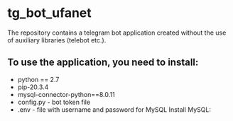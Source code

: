 # tg_bot_ufanet
The repository contains a telegram bot application created without the use of auxiliary libraries (telebot etc.).
## To use the application, you need to install:
- python == 2.7
- pip-20.3.4
- mysql-connector-python==8.0.11
- config.py - bot token file
- .env - file with username and password for MySQL
Install MySQL:


